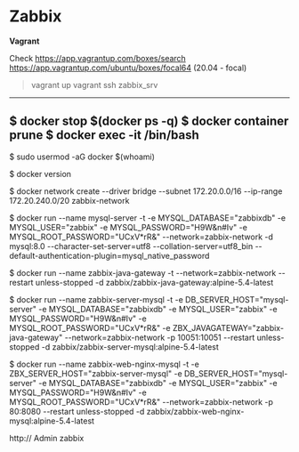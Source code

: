 # Zabbix #

**Vagrant**

Check https://app.vagrantup.com/boxes/search
    https://app.vagrantup.com/ubuntu/boxes/focal64 (20.04 - focal)

> vagrant up
> vagrant ssh zabbix_srv

---
$ docker stop $(docker ps -q)
$ docker container prune
$ docker exec -it <container name> /bin/bash
---

$ sudo usermod -aG docker $(whoami)

$ docker version

$ docker network create --driver bridge --subnet 172.20.0.0/16 --ip-range 172.20.240.0/20 zabbix-network

$ docker run --name mysql-server -t -e MYSQL_DATABASE="zabbixdb" -e MYSQL_USER="zabbix" -e MYSQL_PASSWORD="H9W&n#Iv" -e MYSQL_ROOT_PASSWORD="UCxV*rR&" --network=zabbix-network -d mysql:8.0 --character-set-server=utf8 --collation-server=utf8_bin --default-authentication-plugin=mysql_native_password

$ docker run --name zabbix-java-gateway -t --network=zabbix-network --restart unless-stopped -d zabbix/zabbix-java-gateway:alpine-5.4-latest

$ docker run --name zabbix-server-mysql -t -e DB_SERVER_HOST="mysql-server" -e MYSQL_DATABASE="zabbixdb" -e MYSQL_USER="zabbix" -e MYSQL_PASSWORD="H9W&n#Iv" -e MYSQL_ROOT_PASSWORD="UCxV*rR&" -e ZBX_JAVAGATEWAY="zabbix-java-gateway" --network=zabbix-network -p 10051:10051 --restart unless-stopped -d zabbix/zabbix-server-mysql:alpine-5.4-latest

$ docker run --name zabbix-web-nginx-mysql -t -e ZBX_SERVER_HOST="zabbix-server-mysql" -e DB_SERVER_HOST="mysql-server" -e MYSQL_DATABASE="zabbixdb" -e MYSQL_USER="zabbix" -e MYSQL_PASSWORD="H9W&n#Iv" -e MYSQL_ROOT_PASSWORD="UCxV*rR&" --network=zabbix-network -p 80:8080 --restart unless-stopped -d zabbix/zabbix-web-nginx-mysql:alpine-5.4-latest

http://<IP>
    Admin
    zabbix